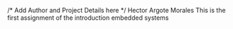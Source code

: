 /* Add Author and Project Details here */
Hector Argote Morales
This is the first assignment of the introduction embedded systems
